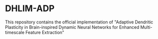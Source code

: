 # DHLIM-ADP
This repository contains the official implementation of "Adaptive Dendritic Plasticity in Brain-inspired Dynamic Neural Networks for Enhanced Multi-timescale Feature Extraction"
